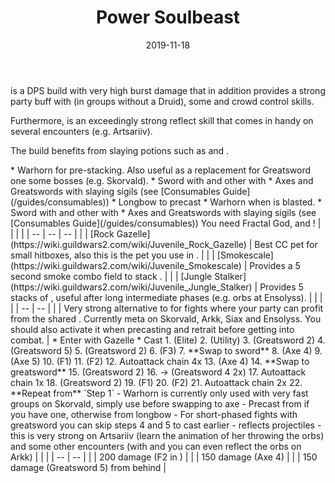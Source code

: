 ﻿---
title: 'Power Soulbeast'
date: '2019-11-18'
rating: 'Meta'
role: 'Damage'
profession: 'Ranger'
specialization: 'Soulbeast'
benchmark:
  { small: { dps: 33162, by: 'Obvious Trash [SC]', youtube: 'E8ky10gAxB4' } }
skills: [12497, 12638]
conditions: ['Vulnerability']
effects: ['Stealth']
code: '[&DQQIGiA7Nzp5AC4XrAGsAbwAtQClAaUBLhYuFjsuLxUAAAAAAAAAAAAAAAA=]'
---

<Specialization name="Soulbeast" text="Power Soulbeast"/> is a DPS build with very high burst damage that in addition provides a strong party buff with <Skill name="Frost Spirit"/> (in groups without a Druid), some <Condition name="Vulnerability"/> and crowd control skills.

Furthermore, <Skill name="Whirling Defense"/> is an exceedingly strong reflect skill that comes in handy on several encounters (e.g. Artsariiv).

The build benefits from slaying potions such as <Item id="50082"/> and <Item name="Impact" type="Sigil"/>.

<Divider text="Equipment without Spotter"/>

<Tabs outlined>
<Tab title="150 Agony Resistance">
<Grid>
<GridItem sm="4">
<Armor weight="Medium" helmAffix="Berserker" helmRune="Scholar" shouldersAffix="Berserker" shouldersRune="Scholar" coatAffix="Assassin" coatRune="Scholar" glovesAffix="Berserker" glovesRune="Scholar" leggingsAffix="Assassin" leggingsRune="Scholar" bootsAffix="Berserker" bootsRune="Scholar"/>
</GridItem>

<GridItem sm="4">
<Weapons weapon1MainType="Sword" weapon1MainAffix="Berserker" weapon1MainId="46774" weapon1MainSigil1="Force" weapon1MainSigil1Id="24615" weapon1OffType="Axe" weapon1OffAffix="Berserker" weapon1OffId="46759" weapon1OffSigil="Impact" weapon1OffSigilId="24868" weapon2MainId="46762" weapon2MainSigil1Id="24615" weapon2MainSigil2Id="24868" weapon2MainType="Greatsword" weapon2MainAffix="Berserker" weapon2MainSigil1="Force" weapon2MainSigil2="Impact"/>

<Card title="Swap Weapons">
* Warhorn for <Boon name="might"/> pre-stacking. Also useful as a replacement for Greatsword one some bosses (e.g. Skorvald).
* Sword with <Item name="Night" type="Sigil"/> and other with <Item name="Serpent Slaying" type="Sigil"/>
* Axes and Greatswords with slaying sigils (see [Consumables Guide](/guides/consumables))
* Longbow to precast <Skill name="Barrage"/>
</Card>
</GridItem>

<GridItem sm="4">
<BackAndTrinkets backItemAffix="Berserker" accessory1Affix="Assassin" accessory2Affix="Assassin" amuletAffix="Berserker" ring1Affix="Berserker" ring2Affix="Berserker"/>

<Consumables food="Bowl of Sweet and Spicy Butternut Squash Soup" utility="Tin of Fruitcake" infusion="Mighty +9 Agony Infusion"/>
</GridItem>
</Grid>
</Tab>

<Tab title="222 Agony Resistance">
<Grid>
<GridItem sm="4">
<Armor weight="Medium" helmAffix="Assassin" helmRune="Scholar" shouldersAffix="Assassin" shouldersRune="Scholar" coatAffix="Berserker" coatRune="Scholar" glovesAffix="Berserker" glovesRune="Scholar" leggingsAffix="Berserker" leggingsRune="Scholar" bootsAffix="Berserker" bootsRune="Scholar"/>
</GridItem>

<GridItem sm="4">
<Weapons weapon1MainType="Sword" weapon1MainAffix="Berserker" weapon1MainId="46774" weapon1MainSigil1="Force" weapon1MainSigil1Id="24615" weapon1OffType="Axe" weapon1OffAffix="Berserker" weapon1OffId="46759" weapon1OffSigil="Impact" weapon1OffSigilId="24868" weapon2MainId="46762" weapon2MainSigil1Id="24615" weapon2MainSigil2Id="24868" weapon2MainType="Greatsword" weapon2MainAffix="Berserker" weapon2MainSigil1="Force" weapon2MainSigil2="Impact"/>

<Card title="Swap Weapons">
* Warhorn when <Boon name="might"/> is blasted.
* Sword with <Item name="Night" type="Sigil"/> and other with <Item name="Serpent Slaying" type="Sigil"/>
* Axes and Greatswords with slaying sigils (see [Consumables Guide](/guides/consumables))
</Card>
</GridItem>

<GridItem sm="4">
<BackAndTrinkets backItemAffix="Berserker" accessory1Affix="Berserker" accessory2Affix="Berserker" amuletAffix="Berserker" ring1Affix="Berserker" ring2Affix="Berserker"/>

<Card title="Extra note">
You need Fractal God, <Item id="86175"/> and <Item id="70596"/> !
</Card>

<Consumables food="Bowl of Sweet and Spicy Butternut Squash Soup" utility="Tin of Fruitcake" infusion="Mighty +9 Agony Infusion"/>
</GridItem>
</Grid>
</Tab>
</Tabs>

<Divider text="Build"/>

<Grid>
<GridItem sm="7">
<Traits traits1Id="8" traits1="Marksmanship" traits1SelectedIds="1014,1000,996" traits2Id="32" traits2="Beastmastery" traits2SelectedIds="1606,1047,1066" traits3Id="55" traits3="Soulbeast" traits3SelectedIds="2071,2085,2143"/>
  
<Card title="Pets">
| | | |
| -- | -- | -- |
| <Skill id="43636" size="big" disableText/> | [Rock Gazelle](https://wiki.guildwars2.com/wiki/Juvenile_Rock_Gazelle) | Best CC pet for small hitboxes, also this is the pet you use in <Skill id="42944"/>. |
| <Skill id="31568" size="big" disableText/> | [Smokescale](https://wiki.guildwars2.com/wiki/Juvenile_Smokescale) | Provides a 5 second smoke combo field to stack <Effect name="stealth"/>. |
| <Skill id="12658" size="big" disableText/> | [Jungle Stalker](https://wiki.guildwars2.com/wiki/Juvenile_Jungle_Stalker) | Provides 5 stacks of <Boon name="might"/>, useful after long intermediate phases (e.g. orbs at Ensolyss). |
</Card>  
</GridItem>

<GridItem sm="5">
<Skills healId="31914" utility1Id="12633" utility2Id="12497" utility3Id="12491" eliteId="45717"/>

<Card title="Situational">
| | |
| -- | -- |
| <Trait name="Leader of the Pack" size="big" disableText/> | Very strong alternative to <Trait name="Oppressive Superiority"/> for fights where your party can profit from the shared <Skill name="One Wolf Pack"/>. Currently meta on Skorvald, Arkk, Siax and Ensolyss. You should also activate it when precasting <Skill name="One Wolf Pack"/> and retrait before getting into combat. |
</Card>
</GridItem>
</Grid>

<Divider text="Details"/>

<Grid>
<GridItem sm="7">
<Card title="Rotation">
* Enter <Skill id="42944"/> with Gazelle
* Cast <Skill id="12497"/>
1. <Skill id="45717"/> (Elite) 
2. <Skill id="12633"/> (Utility)
3. <Skill id="12525"/> (Greatsword 2)
4. <Skill id="12475"/> (Greatsword 5)
5. <Skill id="12525"/> (Greatsword 2)
6. <Skill id="40729"/> (F3)  
7. **Swap to sword**
8. <Skill id="12638"/> (Axe 4)
9. <Skill id="12639"/> (Axe 5)
10. <Skill id="41524"/> (F1)
11. <Skill id="45743"/> (F2)
12. Autoattack chain 4x
13. <Skill id="12638"/> (Axe 4)
14. **Swap to greatsword**
15. <Skill id="12525"/> (Greatsword 2)
16. <Skill id="12522"/> -> <Skill id="12523"/> (Greatsword 4 2x)  
17. Autoattack chain 1x
18. <Skill id="12525"/> (Greatsword 2)
19. <Skill id="41524"/> (F1)
20. <Skill id="45743"/> (F2)
21. Autoattack chain 2x  
22. **Repeat from** `Step 1`

</Card>
</GridItem>

<GridItem sm="5">
<Card title="Notes">
- Warhorn is currently only used with very fast groups on Skorvald, simply use <Skill name="Hunters Call"/> before swapping to axe
- Precast <Skill name="Firestorm" profession="bundle"/> from <Skill name="Conjure Fiery Greatsword"/> if you have one, otherwise <Skill name="Barrage"/> from longbow
- For short-phased fights with greatsword you can skip steps 4 and 5 to cast <Skill id="12639"/> earlier
- <Skill id="12639"/> reflects projectiles - this is very strong on Artsariiv (learn the animation of her throwing the orbs) and some other encounters (with <Boon name="Stability"/> and <Boon name="Aegis"/> you can even reflect the orbs on Arkk)
</Card>

<Card title="CC skills">
| | |
| -- | -- |
| <Skill id="45743"/> | 200 damage (F2 in <Skill id="42944"/>) |
| <Skill id="12638"/> | 150 damage (Axe 4) |
| <Skill id="12475"/> | 150 damage (Greatsword 5) from behind |
</Card>
</GridItem>
</Grid>
